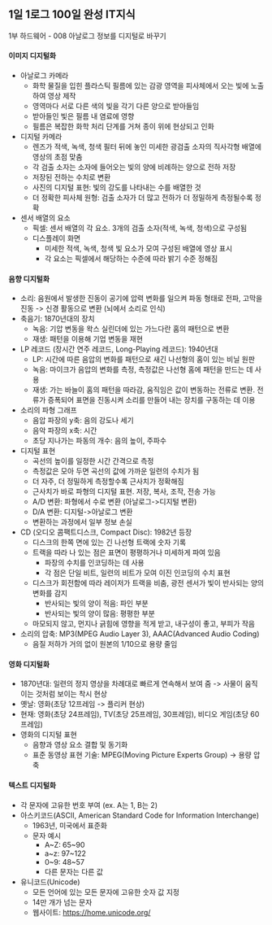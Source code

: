 ## 1일 1로그 100일 완성 IT지식

1부 하드웨어 - 008 아날로그 정보를 디지털로 바꾸기

#### 이미지 디지털화

- 아날로그 카메라
  - 화학 물질을 입힌 플라스틱 필름에 있는 감광 영역을 피사체에서 오는 빛에 노출하여 영상 제작
  - 영역마다 서로 다른 색의 빛을 각기 다른 양으로 받아들임
  - 받아들인 빛은 필름 내 염료에 영향
  - 필름은 복잡한 화학 처리 단계를 거쳐 종이 위에 현상되고 인화
- 디지털 카메라
  - 렌즈가 적색, 녹색, 청색 필터 뒤에 놓인 미세한 광검출 소자의 직사각형 배열에 영상의 초점 맞춤
  - 각 검출 소자는 소자에 들어오는 빛의 양에 비례하는 양으로 전하 저장
  - 저장된 전하는 수치로 변환
  - 사진의 디지털 표현: 빛의 강도를 나타내는 수를 배열한 것
  - 더 정확한 피사체 원형: 검출 소자가 더 많고 전하가 더 정밀하게 측정될수록 정확
- 센서 배열의 요소
  - 픽셀: 센서 배열의 각 요소. 3개의 검출 소자(적색, 녹색, 청색)으로 구성됨
  - 디스플레이 화면
    - 미세한 적색, 녹색, 청색 빛 요소가 모여 구성된 배열에 영상 표시
    - 각 요소는 픽셀에서 해당하는 수준에 따라 밝기 수준 정해짐

#### 음향 디지털화

- 소리: 음원에서 발생한 진동이 공기에 압력 변화를 일으켜 파동 형태로 전파, 고막을 진동 -> 신경 활동으로 변환 (뇌에서 소리로 인식)
- 축음기: 1870년대의 장치
  - 녹음: 기압 변동을 왁스 실린더에 있는 가느다란 홈의 패턴으로 변환
  - 재생: 패턴을 이용해 기업 변동을 재현
- LP 레코드 (장시간 연주 레코드, Long-Playing 레코드): 1940년대
  - LP: 시간에 따른 음압의 변화를 패턴으로 새긴 나선형의 홈이 있는 비닐 원판
  - 녹음: 마이크가 음압의 변화를 측정, 측정값은 나선형 홈에 패턴을 만드는 데 사용
  - 재생: 가는 바늘이 홈의 패턴을 따라감, 움직임은 값이 변동하는 전류로 변환. 전류가 증폭되어 표면을 진동시켜 소리를 만들어 내는 장치를 구동하는 데 이용
- 소리의 파형 그래프
  - 음압 파장의 y축: 음의 강도나 세기
  - 음악 파장의 x축: 시간
  - 초당 지나가는 파동의 개수: 음의 높이, 주파수
- 디지털 표현
  - 곡선의 높이를 일정한 시간 간격으로 측정
  - 측정값은 모아 두면 곡선의 값에 가까운 일련의 수치가 됨
  - 더 자주, 더 정밀하게 측정할수록 근사치가 정확해짐
  - 근사치가 바로 파형의 디지털 표현. 저장, 복사, 조작, 전송 가능
  - A/D 변환: 파형에서 수로 변환 (아날로그->디지털 변환)
  - D/A 변환: 디지털->아날로그 변환
  - 변환하는 과정에서 일부 정보 손실
- CD (오디오 콤팩트디스크, Compact Disc): 1982년 등장
  - 디스크의 한쪽 면에 있는 긴 나선형 트랙에 숫자 기록
  - 트랙을 따라 나 있는 점은 표면이 평평하거나 미세하게 파여 있음
    - 파장의 수치를 인코딩하는 데 사용
    - 각 점은 단일 비트, 일련의 비트가 모여 이진 인코딩의 수치 표현
  - 디스크가 회전함에 따라 레이저가 트랙을 비춤, 광전 센서가 빛이 반사되는 양의 변화를 감지
    - 반사되는 빛의 양이 적음: 파인 부분
    - 반사되는 빛의 양이 많음: 평평한 부분
  - 마모되지 않고, 먼지나 긁힘에 영향을 적게 받고, 내구성이 좋고, 부피가 작음
- 소리의 압축: MP3(MPEG Audio Layer 3), AAAC(Advanced Audio Coding)
  - 음질 저하가 거의 없이 원본의 1/10으로 용량 줄임
 
#### 영화 디지털화

- 1870년대: 일련의 정지 영상을 차례대로 빠르게 연속해서 보여 줌 -> 사물이 움직이는 것처럼 보이는 착시 현상
- 옛날: 영화(초당 12프레임 -> 플리커 현상)
- 현재: 영화(초당 24프레임), TV(초당 25프레임, 30프레임), 비디오 게임(초당 60프레임)
- 영화의 디지털 표현
  - 음향과 영상 요소 결합 및 동기화
  - 표준 동영상 표현 기술: MPEG(Moving Picture Experts Group) -> 용량 압축

#### 텍스트 디지털화

- 각 문자에 고유한 번호 부여 (ex. A는 1, B는 2)
- 아스키코드(ASCII, American Standard Code for Information Interchange)
  - 1963년, 미국에서 표준화
  - 문자 예시
    - A~Z: 65~90
    - a~z: 97~122
    - 0~9: 48~57
    - 다른 문자는 다른 값
- 유니코드(Unicode)
  - 모든 언어에 있는 모든 문자에 고유한 숫자 값 지정
  - 14만 개가 넘는 문자
  - 웹사이트: <https://home.unicode.org/>
